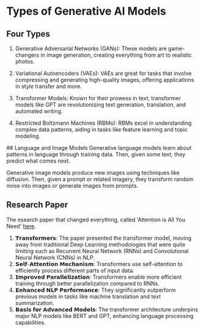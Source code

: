 # Types of Generative AI Models

## Four Types
1. Generative Adversarial Networks (GANs): These models are game-changers in image generation, creating everything from art to realistic photos.

2. Variational Autoencoders (VAEs): VAEs are great for tasks that involve compressing and generating high-quality images, offering applications in style transfer and more.

3. Transformer Models: Known for their prowess in text, transformer models like GPT are revolutionizing text generation, translation, and automated writing.

4. Restricted Boltzmann Machines (RBMs): RBMs excel in understanding complex data patterns, aiding in tasks like feature learning and topic modeling.

## Language and Image Models
Generative language models learn about patterns in language through training data. Then, given some text, they predict what comes next.

Generative image models produce new images using techniques like diffusion. Then, given a prompt or related imagery, they transform random noise into images or generate images from prompts.

## Research Paper
The esearch paper that changed everything, called 'Attention is All You Need' [here](https://lnkd.in/gaJCDKQH).

1. 𝗧𝗿𝗮𝗻𝘀𝗳𝗼𝗿𝗺𝗲𝗿𝘀: The paper presented the transformer model, moving away from traditional Deep Learning methodologies that were quite limiting such as Recurrent Neural Network (RNNs) and Convolutional Neural Network (CNNs) in NLP.
​
2. 𝗦𝗲𝗹𝗳-𝗔𝘁𝘁𝗲𝗻𝘁𝗶𝗼𝗻 𝗠𝗲𝗰𝗵𝗮𝗻𝗶𝘀𝗺: Transformers use self-attention to efficiently process different parts of input data.
​
3. 𝗜𝗺𝗽𝗿𝗼𝘃𝗲𝗱 𝗣𝗮𝗿𝗮𝗹𝗹𝗲𝗹𝗶𝘇𝗮𝘁𝗶𝗼𝗻: Transformers enable more efficient training through better parallelization compared to RNNs.
​
4. 𝗘𝗻𝗵𝗮𝗻𝗰𝗲𝗱 𝗡𝗟𝗣 𝗣𝗲𝗿𝗳𝗼𝗿𝗺𝗮𝗻𝗰𝗲: They significantly outperform previous models in tasks like machine translation and text summarization.
​
5. 𝗕𝗮𝘀𝗶𝘀 𝗳𝗼𝗿 𝗔𝗱𝘃𝗮𝗻𝗰𝗲𝗱 𝗠𝗼𝗱𝗲𝗹𝘀: The transformer architecture underpins major NLP models like BERT and GPT, enhancing language processing capabilities.
​
